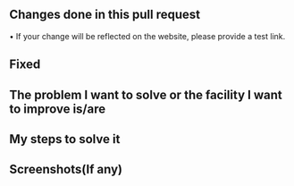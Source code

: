 ## Changes done in this pull request
• If your change will be reflected on the website, please provide a test link.

## Fixed #

## The problem I want to solve or the facility I want to improve is/are

## My steps to solve it

## Screenshots(If any)

